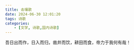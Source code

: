 ```yaml
---
title: 击壤歌
date: 2024-06-30 12:01:20
tags: 诗歌
categories: 
    - [文学, 诗歌,国内诗歌]
---
```

吾日出而作，日入而归，凿井而饮，耕田而食，帝力于我何有哉！